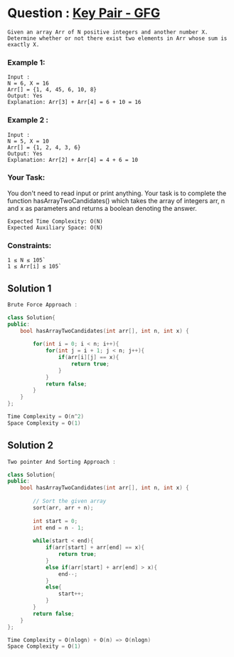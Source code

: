 # Question : [Key Pair - GFG](https://www.geeksforgeeks.org/problems/key-pair5616/1)

```plaintext
Given an array Arr of N positive integers and another number X. Determine whether or not there exist two elements in Arr whose sum is exactly X.
```

### Example 1:
```plaintext
Input :
N = 6, X = 16
Arr[] = {1, 4, 45, 6, 10, 8}
Output: Yes
Explanation: Arr[3] + Arr[4] = 6 + 10 = 16
```

### Example 2 : 
```plaintext
Input :
N = 5, X = 10
Arr[] = {1, 2, 4, 3, 6}
Output: Yes
Explanation: Arr[2] + Arr[4] = 4 + 6 = 10
```

### Your Task:
You don't need to read input or print anything. Your task is to complete the function hasArrayTwoCandidates() which takes the array of integers arr, n and x as parameters and returns a boolean denoting the answer.

```plaintext
Expected Time Complexity: O(N)
Expected Auxiliary Space: O(N)
```

### Constraints:
```plaintext
1 ≤ N ≤ 105`
1 ≤ Arr[i] ≤ 105`
```


## Solution 1

```Cpp
Brute Force Approach :

class Solution{
public:	
	bool hasArrayTwoCandidates(int arr[], int n, int x) {
        
	    for(int i = 0; i < n; i++){
            for(int j = i + 1; j < n; j++){
                if(arr[i][j] == x){
                    return true;
                }
            }
            return false;
        }
	}
};

Time Complexity = O(n^2)
Space Complexity = O(1)
```

## Solution 2

```Cpp
Two pointer And Sorting Approach :

class Solution{
public:	
	bool hasArrayTwoCandidates(int arr[], int n, int x) {
        
	    // Sort the given array
	    sort(arr, arr + n);
	    
	    int start = 0;
	    int end = n - 1;
	    
	    while(start < end){
	        if(arr[start] + arr[end] == x){
	            return true;
	        }
	        else if(arr[start] + arr[end] > x){
	            end--;
	        }
	        else{
	            start++;
	        }
	    }
	    return false;
	}
};

Time Complexity = O(nlogn) + O(n) => O(nlogn)
Space Complexity = O(1)
```